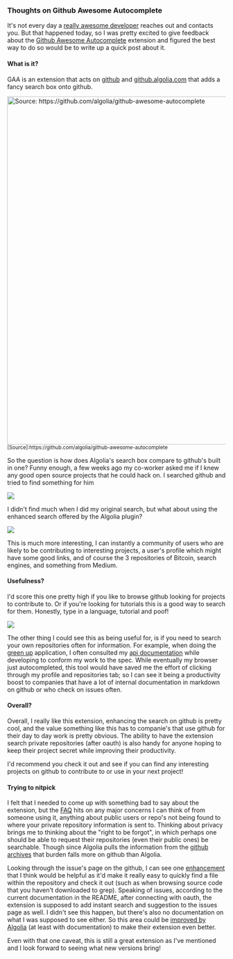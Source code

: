 ### Thoughts on Github Awesome Autocomplete

It's not every day a [really awesome developer] reaches out and contacts 
you. But that happened today, so I was pretty excited to give feedback about the 
[Github Awesome Autocomplete] extension and figured the best way to do 
so would be to write up a quick post about it.

#### What is it?

GAA is an extension that acts on [github] and [github.algolia.com] that adds a fancy search box onto github.

<img src="https://github.com/algolia/github-awesome-autocomplete/raw/master/capture.gif" title="Source: https://github.com/algolia/github-awesome-autocomplete" width="800px"/>
<small>[Source]:https://github.com/algolia/github-awesome-autocomplete</small>

So the question is how does Algolia's search box compare to github's built in one? Funny enough, a few weeks ago my co-worker asked me if I knew any good open source projects that he could hack on. I searched github and tried to find something for him

<img src="/images/tech-blog/opensourcesearch.png" />

I didn't find much when I did my original search, but what about using the 
enhanced search offered by the Algolia plugin?

<img src="/images/tech-blog/opensourcesearch2.png" />

This is much more interesting, I can instantly a community of users who 
are likely to be contributing to interesting projects, a user's profile 
which might have some good links, and of course the 3 repositories of 
Bitcoin, search engines, and something from Medium.

#### Usefulness? 

I'd score this one pretty high if you like to browse github looking for 
projects to contribute to. Or if you're looking for tutorials this is a 
good way to search for them. Honestly, type in a language, tutorial and 
poof!

<img src="/images/tech-blog/scala.png">

The other thing I could see this as being useful for, is if you need to 
search your own repositories often for information. For example, when 
doing the [green up] application, I often consulted my [api documentation]
while developing to conform my work to the spec. While eventually my 
browser just autocompleted, this tool would have saved me the effort of 
clicking through my profile and repositories tab; so I can see it being
a productivity boost to companies that have a lot of internal documentation
in markdown on github or who check on issues often.

#### Overall?

Overall, I really like this extension, enhancing the search on github is 
pretty cool, and the value something like this has to companie's that 
use github for their day to day work is pretty obvious. The ability to 
have the extension search private repositories (after oauth) is also 
handy for anyone hoping to keep their project secret while improving their
productivity. 

I'd recommend you check it out and see if you can find any interesting 
projects on github to contribute to or use in your next project!

#### Trying to nitpick

I felt that I needed to come up with something bad to say about the extension,
but the [FAQ] hits on any major concerns I can think of from someone using it,
anything about public users or repo's not being found to where your private
repository information is sent to. Thinking about privacy brings me to 
thinking about the "right to be forgot", in which perhaps one should be 
able to request their repositories (even their public ones) be searchable. 
Though since Algolia pulls the information from the [github archives] that
burden falls more on github than Algolia.

Looking through the issue's page on the github, I can see one [enhancement]
that I think would be helpful as it'd make it really easy to quickly find 
a file within the repository and check it out (such as when browsing source
code that you haven't downloaded to grep). Speaking of issues, according 
to the current documentation in the README, after connecting with oauth, 
the extension is supposed to add instant search and suggestion to the 
issues page as well. I didn't see this happen, but there's also no 
documentation on what I was supposed to see either. So this area could be 
[improved by Algolia]  (at least with documentation) to make their extension 
even better. 

Even with that one caveat, this is still a great extension as I've mentioned 
and I look forward to seeing what new versions bring!


[Source]:https://github.com/algolia/github-awesome-autocomplete
[github]:https://github.com
[github.algolia.com]:https://github.algolia.com/
[really awesome developer]:http://sylvain.utard.info/
[Github Awesome Autocomplete]:https://github.com/algolia/github-awesome-autocomplete
[green up]:http://www.ethanjoachimeldridge.info/tech-blog/green-up-vt-app
[api documentation]:https://github.com/EdgeCaseBerg/GreenUp/tree/master/api
[FAQ]:https://github.com/algolia/github-awesome-autocomplete#faq
[github archives]:http://www.githubarchive.org/
[enhancement]:https://github.com/algolia/github-awesome-autocomplete/issues/8
[improved by Algolia]:https://github.com/algolia/github-awesome-autocomplete/issues/16